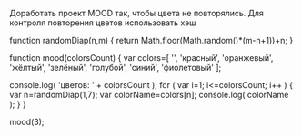 Доработать проект MOOD так, чтобы цвета не повторялись.
Для контроля повторения цветов использовать хэш

function randomDiap(n,m) {
    return Math.floor(Math.random()*(m-n+1))+n;
}

function mood(colorsCount) {
var colors=[ '', 'красный', 'оранжевый', 'жёлтый', 'зелёный', 'голубой', 'синий', 'фиолетовый' ];

console.log( 'цветов: ' + colorsCount );
for ( var i=1; i<=colorsCount; i++ ) {
    var n=randomDiap(1,7);
    var colorName=colors[n];
    console.log( colorName );
}
}

mood(3);